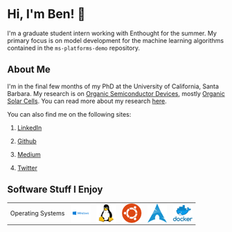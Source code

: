 # Hi, I'm Ben! 👋

I'm a graduate student intern working with Enthought for the summer. My primary focus is on model development for the machine learning algorithms contained in the `ms-platforms-demo` repository.

## About Me

I'm in the final few months of my PhD at the University of California, Santa Barbara. My research is on [Organic Semiconductor Devices](https://en.wikipedia.org/wiki/Organic_electronics), mostly [Organic Solar Cells](https://en.wikipedia.org/wiki/Organic_solar_cell). You can read more about my research [here](https://scholar.google.com/citations?user=lAqY7oIAAAAJ&hl=en).

You can also find me on the following sites:

1. [LinkedIn](https://linkedin.com/in/benluginbuhl/)

2. [Github](https://github.com/bluginbuhl)

3. [Medium](https://ben-luginbuhl.medium.com)

4. [Twitter](https://twitter.com/ben_chem928)


## Software Stuff I Enjoy



<table style="border: none;">
<tbody>
<tr>
    <td>Operating Systems</td>
    <td style="text-align: center">
    <a href="#"><img align="center" title="Windows" alt="Windows" height="45px" src="https://raw.githubusercontent.com/github/explore/80688e429a7d4ef2fca1e82350fe8e3517d3494d/topics/windows/windows.png" /></a>
    </td>
    <td style="text-align: center">
    <a href="#"><img align="center" title="Linux" alt="Linux" height="45px" src="https://raw.githubusercontent.com/github/explore/80688e429a7d4ef2fca1e82350fe8e3517d3494d/topics/linux/linux.png" /></a></td>
    <td style="text-align: center">
    <a href="#"><img align="center" title="Ubuntu" alt="Ubuntu" height="45px" src="https://raw.githubusercontent.com/github/explore/80688e429a7d4ef2fca1e82350fe8e3517d3494d/topics/ubuntu/ubuntu.png" /></a></td>
    <td style="text-align: center">
    <a href="#"><img align="center" title="Arch Linux" alt="Arch Linux" height="45px"   src="https://raw.githubusercontent.com/github/explore/7b8474be525e3f210d3c8d60a32beca4bfc2895b/topics/archlinux/archlinux.png" /></a></td>
    <td style="text-align: center">
    <a href="#"><img align="center" title="Docker" alt="Docker" height="45px" src="https://raw.githubusercontent.com/github/explore/7b8474be525e3f210d3c8d60a32beca4bfc2895b/topics/docker/docker.png" /></a></td>
    </tr>
</tbody>
</table>
